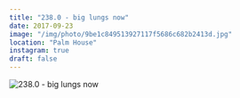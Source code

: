 ```yaml
---
title: "238.0 - big lungs now"
date: 2017-09-23
image: "/img/photo/9be1c849513927117f5686c682b2413d.jpg"
location: "Palm House"
instagram: true
draft: false
---
```


![238.0 - big lungs now](/img/photo/9be1c849513927117f5686c682b2413d.jpg)
